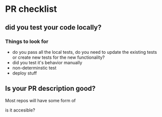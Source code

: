 # PR checklist

## did you test your code locally?

### Things to look for

* do you pass all the local tests, do you need to update the existing tests or create new tests for the new functionality?
* did you test it's behavior manually
* non-determinstic test
* deploy stuff

## Is your PR description good?
Most repos will have some form of

is it accesible?
